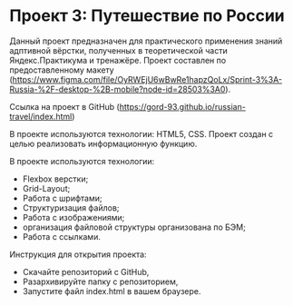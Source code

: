 # Проект 3: Путешествие по России

Данный проект предназначен для практического применения знаний адптивной вёрстки, полученных в теоретической части Яндекс.Практикума и тренажёре.
Проект составлен по предоставленному макету (https://www.figma.com/file/OyRWEjU6wBwRe1hapzQoLx/Sprint-3%3A-Russia-%2F-desktop-%2B-mobile?node-id=28503%3A0).

Ссылка на проект в GitHub (https://gord-93.github.io/russian-travel/index.html)

В проекте используются технологии: HTML5, CSS.
Проект создан с целью реализовать информационную функцию.

В проекте используются технологии:
- Flexbox верстки;
- Grid-Layout;
- Работа с шрифтами;
- Структуризация файлов;
- Работа с изображениями;
- организация файловой структуры организована по БЭМ;
- Работа с ссылками. 

Инструкция для открытия проекта:
- Скачайте репозиторий с GitHub,
- Разархивируйте папку с репозиторием,
- Запустите файл index.html в вашем браузере. 
